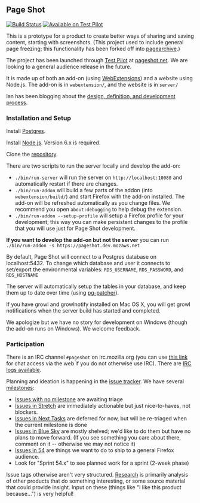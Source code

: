 ## Page Shot

[![Build Status](https://travis-ci.org/mozilla-services/pageshot.svg)](https://travis-ci.org/mozilla-services/pageshot)
[![Available on Test Pilot](https://img.shields.io/badge/available_on-Test_Pilot-0996F8.svg)](https://testpilot.firefox.com/experiments/page-shot)

This is a prototype for a product to create better ways of sharing and saving content, starting with screenshots.  (This project used to include general page freezing; this functionality has been forked off into [pagearchive](https://github.com/ianb/pagearchive).)

The project has been launched through [Test Pilot](https://testpilot.firefox.com/) at [pageshot.net](https://pageshot.net).  We are looking to a general audience release in the future.

It is made up of both an add-on (using [WebExtensions](https://developer.mozilla.org/Add-ons/WebExtensions)) and a website using Node.js.  The add-on is in `webextension/`, and the website is in `server/`

Ian has been blogging about the [design, definition, and development process](http://www.ianbicking.org/tag/product-journal.html).

### Installation and Setup

Install [Postgres](http://www.postgresql.org/).

Install [Node.js](https://nodejs.org/). Version 6.x is required.

Clone the [repository](https://github.com/mozilla-services/pageshot/).

There are two scripts to run the server locally and develop the add-on:

- `./bin/run-server` will run the server on `http://localhost:10080` and automatically restart if there are changes.
- `./bin/run-addon` will build a few parts of the addon (into `webextension/build/`) and start Firefox with the add-on installed.  The add-on will be refreshed automatically as you change files.  We recommend you open `about:debugging` to help debug the extension.
- `./bin/run-addon --setup-profile` will setup a Firefox profile for your development; this way you can make persistent changes to the profile that you will use just for Page Shot development.

**If you want to develop the add-on but not the server** you can run `./bin/run-addon -s https://pageshot.dev.mozaws.net`

By default, Page Shot will connect to a Postgres database on localhost:5432. To change which database and user it connects to set/export the environmental variables: `RDS_USERNAME`, `RDS_PASSWORD`, and `RDS_HOSTNAME`

The server will automatically setup the tables in your database, and keep them up to date over time (using [pg-patcher](https://github.com/chilts/pg-patcher/)).

If you have growl and growlnotify installed on Mac OS X, you will get growl notifications when the server build has started and completed.

We apologize but we have no story for development on Windows (though the add-on runs on Windows).  We welcome feedback.

### Participation

There is an IRC channel `#pageshot` on irc.mozilla.org (you can use [this link](https://kiwiirc.com/client/irc.mozilla.org/pageshot) for chat access via the web if you do not otherwise use IRC).  There are [IRC logs available](http://logs.glob.uno/?c=pageshot).

Planning and ideation is happening in the [issue tracker](https://github.com/mozilla-services/pageshot/issues).  We have several [milestones](https://github.com/mozilla-services/pageshot/milestones):

* [Issues with no milestone](https://github.com/mozilla-services/pageshot/issues?q=is%3Aopen+is%3Aissue+no%3Amilestone) are awaiting triage
* [Issues in Stretch](https://github.com/mozilla-services/pageshot/milestone/9) are immediately actionable but just nice-to-haves, not blockers.
* [Issues in Next Tasks](https://github.com/mozilla-services/pageshot/milestone/2) are deferred for now, but will be re-triaged when the current milestone is done
* [Issues in Blue Sky](https://github.com/mozilla-services/pageshot/milestone/3) are mostly shelved; we'd like to do them but have no plans to move forward.  (If you see something you care about there, comment on it -- otherwise we may not notice it)
* [Issues in 54](https://github.com/mozilla-services/pageshot/milestone/20) are things we want to do to ship to a general Firefox audience.
* Look for "Sprint 54.x" to see planned work for a sprint (2-week phase)

Issue tags otherwise aren't very structured. [Research](https://github.com/mozilla-services/pageshot/issues?q=is%3Aopen+is%3Aissue+label%3Aresearch) is primarily analysis of other products that do something interesting, or some source material that could provide insight.  Input on these (things like "I like this product because...") is very helpful!
